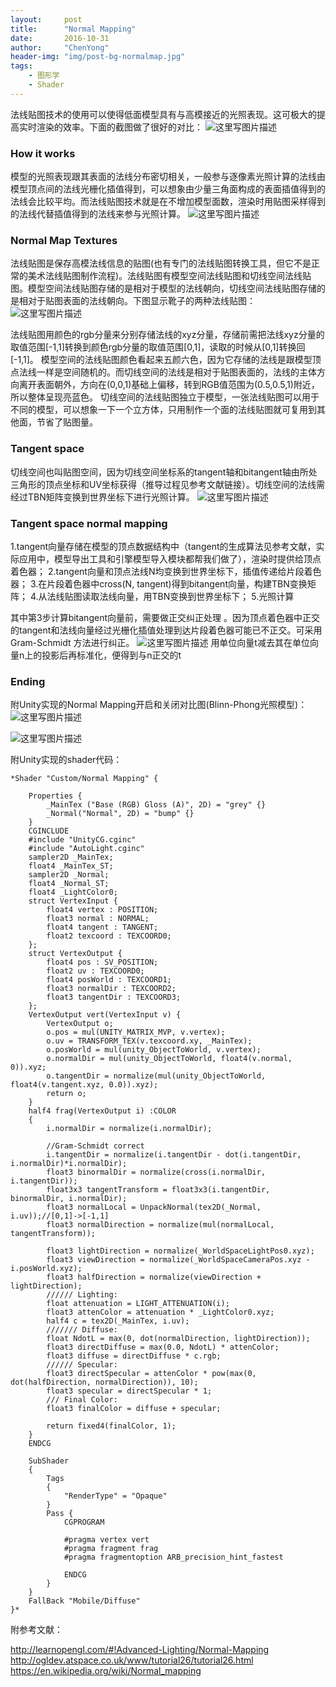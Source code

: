 ```yaml
---
layout:     post
title:      "Normal Mapping"
date:       2016-10-31
author:     "ChenYong"
header-img: "img/post-bg-normalmap.jpg"
tags:
    - 图形学
    - Shader
---
```


法线贴图技术的使用可以使得低面模型具有与高模接近的光照表现。这可极大的提高实时渲染的效率。下面的截图做了很好的对比： 
![这里写图片描述](http://img.blog.csdn.net/20161031215521493)

### How it works
模型的光照表现跟其表面的法线分布密切相关，一般参与逐像素光照计算的法线由模型顶点间的法线光栅化插值得到，可以想象由少量三角面构成的表面插值得到的法线会比较平均。而法线贴图技术就是在不增加模型面数，渲染时用贴图采样得到的法线代替插值得到的法线来参与光照计算。 
![这里写图片描述](http://img.blog.csdn.net/20161031220238480)

### Normal Map Textures
法线贴图是保存高模法线信息的贴图(也有专门的法线贴图转换工具，但它不是正常的美术法线贴图制作流程)。法线贴图有模型空间法线贴图和切线空间法线贴图。模型空间法线贴图存储的是相对于模型的法线朝向，切线空间法线贴图存储的是相对于贴图表面的法线朝向。下图显示靴子的两种法线贴图： 
![这里写图片描述](http://img.blog.csdn.net/20161031220329621)

法线贴图用颜色的rgb分量来分别存储法线的xyz分量，存储前需把法线xyz分量的取值范围[-1,1]转换到颜色rgb分量的取值范围[0,1]，读取的时候从[0,1]转换回[-1,1]。
模型空间的法线贴图颜色看起来五颜六色，因为它存储的法线是跟模型顶点法线一样是空间随机的。而切线空间的法线是相对于贴图表面的，法线的主体方向离开表面朝外，方向在(0,0,1)基础上偏移，转到RGB值范围为(0.5,0.5,1)附近，所以整体呈现亮蓝色。
切线空间的法线贴图独立于模型，一张法线贴图可以用于不同的模型，可以想象一下一个立方体，只用制作一个面的法线贴图就可复用到其他面，节省了贴图量。

### Tangent space
切线空间也叫贴图空间，因为切线空间坐标系的tangent轴和bitangent轴由所处三角形的顶点坐标和UV坐标获得（推导过程见参考文献链接）。切线空间的法线需经过TBN矩阵变换到世界坐标下进行光照计算。
![这里写图片描述](http://img.blog.csdn.net/20161031220711248) 

### Tangent space normal mapping
1.tangent向量存储在模型的顶点数据结构中（tangent的生成算法见参考文献，实际应用中，模型导出工具和引擎模型导入模块都帮我们做了），渲染时提供给顶点着色器；
2.tangent向量和顶点法线N均变换到世界坐标下，插值传递给片段着色器；
3.在片段着色器中cross(N, tangent)得到bitangent向量，构建TBN变换矩阵；
4.从法线贴图读取法线向量，用TBN变换到世界坐标下；
5.光照计算

其中第3步计算bitangent向量前，需要做正交纠正处理 。因为顶点着色器中正交的tangent和法线向量经过光栅化插值处理到达片段着色器可能已不正交。可采用Gram-Schmidt 方法进行纠正。
![这里写图片描述](http://img.blog.csdn.net/20161031221047546) 
用单位向量t减去其在单位向量n上的投影后再标准化，便得到与n正交的t

### Ending
附Unity实现的Normal Mapping开启和关闭对比图(Blinn-Phong光照模型)：
![这里写图片描述](http://img.blog.csdn.net/20161031215341251)

![这里写图片描述](http://img.blog.csdn.net/20161031215314899)
 
附Unity实现的shader代码：

```
*Shader "Custom/Normal Mapping" {
	
	Properties {
		_MainTex ("Base (RGB) Gloss (A)", 2D) = "grey" {}
		_Normal("Normal", 2D) = "bump" {}
	}	
	CGINCLUDE
	#include "UnityCG.cginc"
	#include "AutoLight.cginc"
	sampler2D _MainTex;
	float4 _MainTex_ST;
	sampler2D _Normal;
	float4 _Normal_ST;
	float4 _LightColor0;
	struct VertexInput {
		float4 vertex : POSITION;
		float3 normal : NORMAL;
		float4 tangent : TANGENT;
		float2 texcoord : TEXCOORD0;
	};
	struct VertexOutput {
		float4 pos : SV_POSITION;
		float2 uv : TEXCOORD0;
		float4 posWorld : TEXCOORD1;
		float3 normalDir : TEXCOORD2;
		float3 tangentDir : TEXCOORD3;
	};
	VertexOutput vert(VertexInput v) {
		VertexOutput o;
		o.pos = mul(UNITY_MATRIX_MVP, v.vertex);
		o.uv = TRANSFORM_TEX(v.texcoord.xy, _MainTex);
		o.posWorld = mul(unity_ObjectToWorld, v.vertex);
		o.normalDir = mul(unity_ObjectToWorld, float4(v.normal, 0)).xyz;
		o.tangentDir = normalize(mul(unity_ObjectToWorld, float4(v.tangent.xyz, 0.0)).xyz);
		return o;
	}
	half4 frag(VertexOutput i) :COLOR
	{	
		i.normalDir = normalize(i.normalDir);
		
		//Gram-Schmidt correct
		i.tangentDir = normalize(i.tangentDir - dot(i.tangentDir, i.normalDir)*i.normalDir);		
		float3 binormalDir = normalize(cross(i.normalDir, i.tangentDir));		
		float3x3 tangentTransform = float3x3(i.tangentDir, binormalDir, i.normalDir);
		float3 normalLocal = UnpackNormal(tex2D(_Normal, i.uv));//[0,1]->[-1,1]
		float3 normalDirection = normalize(mul(normalLocal, tangentTransform));
		
		float3 lightDirection = normalize(_WorldSpaceLightPos0.xyz);
		float3 viewDirection = normalize(_WorldSpaceCameraPos.xyz - i.posWorld.xyz);
		float3 halfDirection = normalize(viewDirection + lightDirection);
		////// Lighting:
		float attenuation = LIGHT_ATTENUATION(i);
		float3 attenColor = attenuation * _LightColor0.xyz;
		half4 c = tex2D(_MainTex, i.uv);
		/////// Diffuse:
		float NdotL = max(0, dot(normalDirection, lightDirection));
		float3 directDiffuse = max(0.0, NdotL) * attenColor;
		float3 diffuse = directDiffuse * c.rgb;
		////// Specular:
		float3 directSpecular = attenColor * pow(max(0, dot(halfDirection, normalDirection)), 10);
		float3 specular = directSpecular * 1;
		/// Final Color:
		float3 finalColor = diffuse + specular;
			
		return fixed4(finalColor, 1);
	}
	ENDCG
	
	SubShader
	{
		Tags
		{
			"RenderType" = "Opaque"
		}
		Pass {				
			CGPROGRAM
		
			#pragma vertex vert
			#pragma fragment frag
			#pragma fragmentoption ARB_precision_hint_fastest 
		
			ENDCG
		}
	}
	FallBack "Mobile/Diffuse"
}*

```
附参考文献：

http://learnopengl.com/#!Advanced-Lighting/Normal-Mapping
http://ogldev.atspace.co.uk/www/tutorial26/tutorial26.html
https://en.wikipedia.org/wiki/Normal_mapping